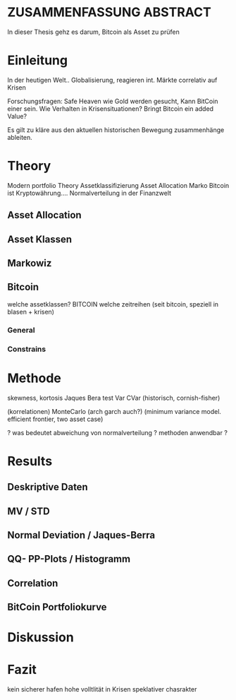# ZUSAMMENFASSUNG ABSTRACT
In dieser Thesis gehz es darum, Bitcoin als Asset zu  prüfen

# Einleitung
In der heutigen Welt..
Globalisierung, reagieren int. Märkte correlativ auf Krisen

Forschungsfragen:
Safe Heaven wie Gold werden gesucht, Kann BitCoin einer sein.
Wie Verhalten in Krisensituationen?
Bringt Bitcoin ein added Value?

Es gilt zu kläre aus den aktuellen historischen Bewegung zusammenhänge ableiten.

# Theory
Modern portfolio Theory
Assetklassifizierung
Asset Allocation
Marko
Bitcoin ist Kryptowährung…. 
Normalverteilung in der Finanzwelt

## Asset Allocation

## Asset Klassen

## Markowiz

## Bitcoin
welche assetklassen? BITCOIN 
welche zeitreihen (seit bitcoin, speziell in blasen + krisen)

### General

### Constrains

# Methode

skewness, kortosis 
Jaques Bera test 
Var CVar (historisch, cornish-fisher)

(korrelationen)
MonteCarlo (arch garch auch?)
 (minimum variance model. efficient frontier, two asset case)

? was bedeutet abweichung von normalverteilung ? methoden anwendbar ?


# Results

## Deskriptive Daten

## MV / STD

## Normal Deviation / Jaques-Berra

## QQ- PP-Plots / Histogramm

## Correlation

## BitCoin Portfoliokurve

# Diskussion

# Fazit

kein sicherer hafen
hohe volltlität in Krisen
speklativer chasrakter
